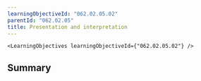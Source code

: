 ```yaml
---
learningObjectiveId: "062.02.05.02"
parentId: "062.02.05"
title: Presentation and interpretation
---
```


```tsx eval
<LearningObjectives learningObjectiveId={"062.02.05.02"} />
```

## Summary
